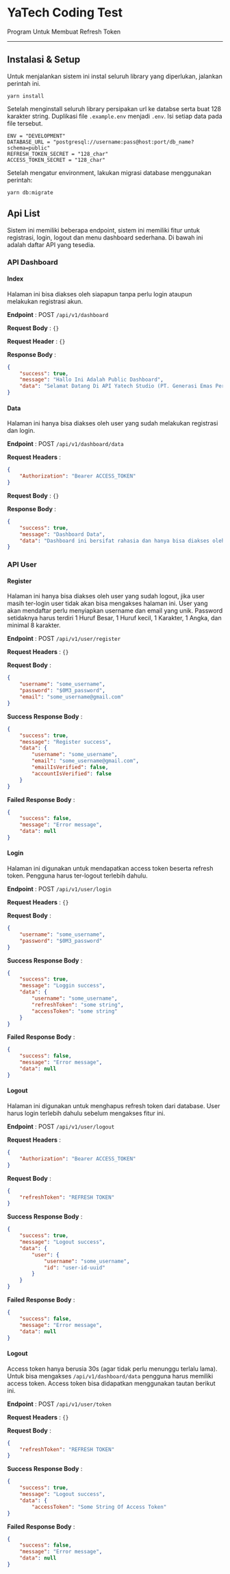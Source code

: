 # YaTech Coding Test

Program Untuk Membuat Refresh Token

---

## Instalasi & Setup

Untuk menjalankan sistem ini instal seluruh library yang diperlukan, jalankan perintah ini.

```
yarn install
```

Setelah menginstall seluruh library persipakan url ke databse serta buat 128 karakter string. Duplikasi file `.example.env` menjadi `.env`. Isi setiap data pada file tersebut.

```
ENV = "DEVELOPMENT"
DATABASE_URL = "postgresql://username:pass@host:port/db_name?schema=public"
REFRESH_TOKEN_SECRET = "128_char"
ACCESS_TOKEN_SECRET = "128_char"
```

Setelah mengatur environment, lakukan migrasi database menggunakan perintah:

```
yarn db:migrate
```

## Api List

Sistem ini memiliki beberapa endpoint, sistem ini memiliki fitur untuk registrasi, login, logout dan menu dashboard sederhana. Di bawah ini adalah daftar API yang tesedia.

### API Dashboard

#### Index

Halaman ini bisa diakses oleh siapapun tanpa perlu login ataupun melakukan registrasi akun.

**Endpoint** : POST `/api/v1/dashboard`

**Request Body** : `{}`

**Request Header** : `{}`

**Response Body** :

```json
{
    "success": true,
    "message": "Hallo Ini Adalah Public Dashboard",
    "data": "Selamat Datang Di API Yatech Studio (PT. Generasi Emas Persada)"
}
```

#### Data

Halaman ini hanya bisa diakses oleh user yang sudah melakukan registrasi dan login.

**Endpoint** : POST `/api/v1/dashboard/data`

**Request Headers** :

```json
{
    "Authorization": "Bearer ACCESS_TOKEN"
}
```

**Request Body** : `{}`

**Response Body** :

```json
{
    "success": true,
    "message": "Dashboard Data",
    "data": "Dashboard ini bersifat rahasia dan hanya bisa diakses oleh user yang sudah login"
}
```

### API User

#### Register

Halaman ini hanya bisa diakses oleh user yang sudah logout, jika user masih ter-login user tidak akan bisa mengakses halaman ini. User yang akan mendaftar perlu menyiapkan username dan email yang unik. Password setidaknya harus terdiri 1 Huruf Besar, 1 Huruf kecil, 1 Karakter, 1 Angka, dan minimal 8 karakter.

**Endpoint** : POST `/api/v1/user/register`

**Request Headers** : `{}`

**Request Body** :

```json
{
    "username": "some_username",
    "password": "$0M3_password",
    "email": "some_username@gmail.com"
}
```

**Success Response Body** :

```json
{
    "success": true,
    "message": "Register success",
    "data": {
        "username": "some_username",
        "email": "some_username@gmail.com",
        "emailIsVerified": false,
        "accountIsVerified": false
    }
}
```

**Failed Response Body** :

```json
{
    "success": false,
    "message": "Error message",
    "data": null
}
```

#### Login

Halaman ini digunakan untuk mendapatkan access token beserta refresh token. Pengguna harus ter-logout terlebih dahulu.

**Endpoint** : POST `/api/v1/user/login`

**Request Headers** : `{}`

**Request Body** :

```json
{
    "username": "some_username",
    "password": "$0M3_password"
}
```

**Success Response Body** :

```json
{
    "success": true,
    "message": "Loggin success",
    "data": {
        "username": "some_username",
        "refreshToken": "some string",
        "accessToken": "some string"
    }
}
```

**Failed Response Body** :

```json
{
    "success": false,
    "message": "Error message",
    "data": null
}
```

#### Logout

Halaman ini digunakan untuk menghapus refresh token dari database. User harus login terlebih dahulu sebelum mengakses fitur ini.

**Endpoint** : POST `/api/v1/user/logout`

**Request Headers** :

```json
{
    "Authorization": "Bearer ACCESS_TOKEN"
}
```

**Request Body** :

```json
{
    "refreshToken": "REFRESH TOKEN"
}
```

**Success Response Body** :

```json
{
    "success": true,
    "message": "Logout success",
    "data": {
        "user": {
            "username": "some_username",
            "id": "user-id-uuid"
        }
    }
}
```

**Failed Response Body** :

```json
{
    "success": false,
    "message": "Error message",
    "data": null
}
```

#### Logout

Access token hanya berusia 30s (agar tidak perlu menunggu terlalu lama). Untuk bisa mengakses `/api/v1/dashboard/data` pengguna harus memiliki access token. Access token bisa didapatkan menggunakan tautan berikut ini.

**Endpoint** : POST `/api/v1/user/token`

**Request Headers** : `{}`

**Request Body** :

```json
{
    "refreshToken": "REFRESH TOKEN"
}
```

**Success Response Body** :

```json
{
    "success": true,
    "message": "Logout success",
    "data": {
        "accessToken": "Some String Of Access Token"
}
```

**Failed Response Body** :

```json
{
    "success": false,
    "message": "Error message",
    "data": null
}
```
